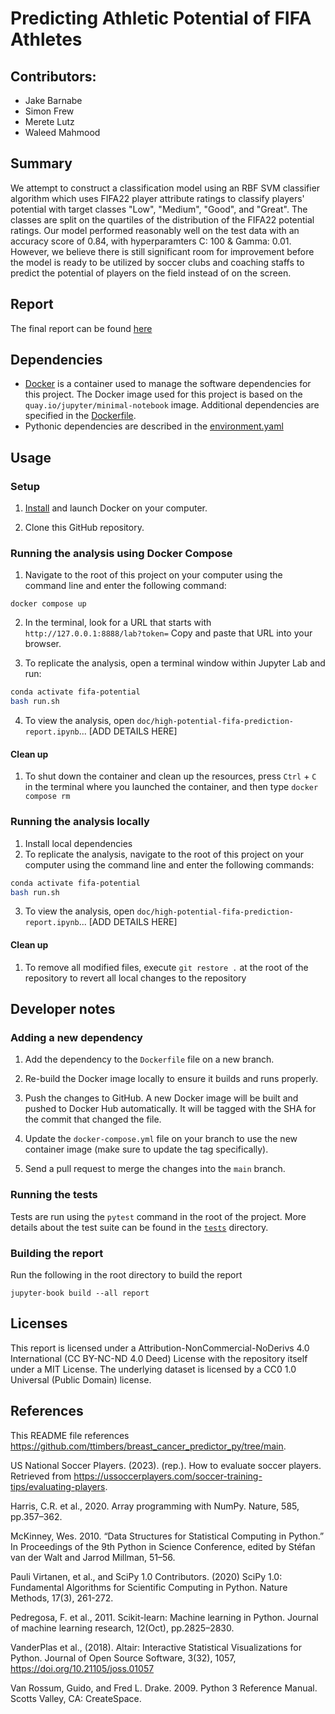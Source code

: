 # Predicting Athletic Potential of FIFA Athletes

## Contributors:
- Jake Barnabe
- Simon Frew
- Merete Lutz
- Waleed Mahmood

## Summary
We attempt to construct a classification model using an RBF SVM classifier algorithm which uses FIFA22 player attribute ratings to classify players' potential with target classes "Low", "Medium", "Good", and "Great". 
The classes are split on the quartiles of the distribution of the FIFA22 potential ratings. 
Our model performed reasonably well on the test data with an accuracy score of 0.84, with hyperparamters C: 100 & Gamma: 0.01. 
However, we believe there is still significant room for improvement before the model is ready to be utilized by soccer clubs and coaching staffs to predict the potential of players on the field instead of on the screen. 

## Report
The final report can be found
[here](https://rawcdn.githack.com/UBC-MDS/fifa-potential/ef3dc1b5a39b4ef2ac1e77db7bbb2aaaa60a4ff1/docs/high-potential-fifa-prediction-report.html)

## Dependencies

- [Docker](https://www.docker.com/) is a container used 
to manage the software dependencies for this project.
The Docker image used for this project is based on the
`quay.io/jupyter/minimal-notebook` image.
Additional dependencies are specified in the [Dockerfile](Dockerfile).
- Pythonic dependencies are described in the [environment.yaml](environment.yaml)

## Usage

### Setup

1. [Install](https://www.docker.com/get-started/) 
and launch Docker on your computer.

2. Clone this GitHub repository.

### Running the analysis using Docker Compose

1. Navigate to the root of this project on your computer using the
   command line and enter the following command:

``` 
docker compose up
```

2. In the terminal, look for a URL that starts with 
`http://127.0.0.1:8888/lab?token=` 
Copy and paste that URL into your browser.

3. To replicate the analysis, open a terminal window within Jupyter Lab and run: 

```bash
conda activate fifa-potential
bash run.sh
```

4. To view the analysis, open `doc/high-potential-fifa-prediction-report.ipynb`... [ADD DETAILS HERE]


#### Clean up

1. To shut down the container and clean up the resources, 
press `Ctrl` + `C` in the terminal
where you launched the container, and then type `docker compose rm`

### Running the analysis locally 

1. Install local dependencies
2. To replicate the analysis, navigate to the root of this project on your computer using the command line and enter the following commands:

```bash
conda activate fifa-potential
bash run.sh
```

3. To view the analysis, open `doc/high-potential-fifa-prediction-report.ipynb`... [ADD DETAILS HERE] 


#### Clean up
1. To remove all modified files, execute `git restore .` at the root of the repository to revert all local changes to the repository

## Developer notes

### Adding a new dependency

1. Add the dependency to the `Dockerfile` file on a new branch.

2. Re-build the Docker image locally to ensure it builds and runs properly.

3. Push the changes to GitHub. A new Docker
   image will be built and pushed to Docker Hub automatically.
   It will be tagged with the SHA for the commit that changed the file.

4. Update the `docker-compose.yml` file on your branch to use the new
   container image (make sure to update the tag specifically).

5. Send a pull request to merge the changes into the `main` branch. 

### Running the tests
Tests are run using the `pytest` command in the root of the project.
More details about the test suite can be found in the 
[`tests`](tests) directory.

### Building the report
Run the following in the root directory to build the report
```
jupyter-book build --all report
```


## Licenses
This report is licensed under a Attribution-NonCommercial-NoDerivs 4.0 International (CC BY-NC-ND 4.0 Deed) License with the repository itself under a MIT License. The underlying dataset is licensed by a CC0 1.0 Universal (Public Domain) license. 



## References
This README file references https://github.com/ttimbers/breast_cancer_predictor_py/tree/main. 

US National Soccer Players. (2023). (rep.). How to evaluate soccer players. Retrieved from https://ussoccerplayers.com/soccer-training-tips/evaluating-players. 

Harris, C.R. et al., 2020. Array programming with NumPy. Nature, 585, pp.357–362.

McKinney, Wes. 2010. “Data Structures for Statistical Computing in Python.” In Proceedings of the 9th Python in Science Conference, edited by Stéfan van der Walt and Jarrod Millman, 51–56.

Pauli Virtanen, et al., and SciPy 1.0 Contributors. (2020) SciPy 1.0: Fundamental Algorithms for Scientific Computing in Python. Nature Methods, 17(3), 261-272.

Pedregosa, F. et al., 2011. Scikit-learn: Machine learning in Python. Journal of machine learning research, 12(Oct), pp.2825–2830.

VanderPlas et al., (2018). Altair: Interactive Statistical Visualizations for Python. Journal of Open Source Software, 3(32), 1057, https://doi.org/10.21105/joss.01057

Van Rossum, Guido, and Fred L. Drake. 2009. Python 3 Reference Manual. Scotts Valley, CA: CreateSpace.
